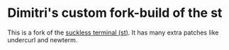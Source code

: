 # Dimitri's custom fork-build of the st

This is a fork of the [suckless terminal (st)](https://st.suckless.org/). It
has many extra patches like undercurl and newterm.
